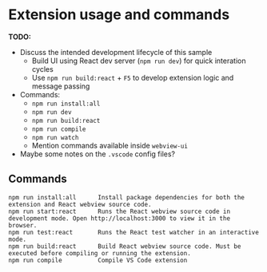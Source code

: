 # Extension usage and commands

**TODO:**

- Discuss the intended development lifecycle of this sample
  - Build UI using React dev server (`npm run dev`) for quick interation cycles
  - Use `npm run build:react` + `F5` to develop extension logic and message passing
- Commands:
  - `npm run install:all`
  - `npm run dev`
  - `npm run build:react`
  - `npm run compile`
  - `npm run watch`
  - Mention commands available inside `webview-ui`
- Maybe some notes on the `.vscode` config files?

## Commands

```
npm run install:all      Install package dependencies for both the extension and React webview source code.
npm run start:react      Runs the React webview source code in development mode. Open http://localhost:3000 to view it in the browser. 
npm run test:react       Runs the React test watcher in an interactive mode.
npm run build:react      Build React webview source code. Must be executed before compiling or running the extension.
npm run compile          Compile VS Code extension
```